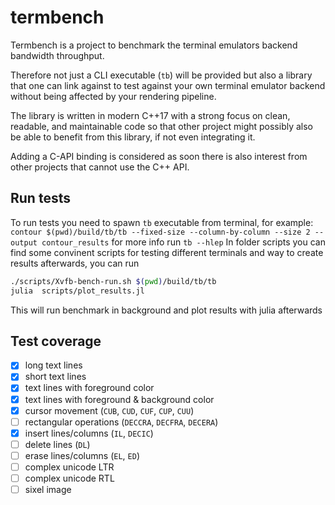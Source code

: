 # termbench

Termbench is a project to benchmark the terminal emulators backend bandwidth throughput.

Therefore not just a CLI executable (`tb`) will be provided but also a library
that one can link against to test against your own terminal emulator backend
without being affected by your rendering pipeline.

The library is written in modern C++17 with a strong focus on clean, readable,
and maintainable code so that other project might possibly also be able to
benefit from this library, if not even integrating it.

Adding a C-API binding is considered as soon there is also interest
from other projects that cannot use the C++ API.


## Run tests
To run tests you need to spawn `tb` executable from terminal, for example:
` contour $(pwd)/build/tb/tb --fixed-size --column-by-column --size 2 --output contour_results`
for more info run `tb --hlep`
In folder scripts you can find some convinent scripts for testing different terminals and way to create results afterwards,
you can run

``` sh
./scripts/Xvfb-bench-run.sh $(pwd)/build/tb/tb
julia  scripts/plot_results.jl
```

This will run benchmark in background and plot results with julia afterwards

## Test coverage

- [x] long text lines
- [x] short text lines
- [x] text lines with foreground color
- [x] text lines with foreground & background color
- [x] cursor movement (`CUB`, `CUD`, `CUF`, `CUP`, `CUU`)
- [ ] rectangular operations (`DECCRA`, `DECFRA`, `DECERA`)
- [x] insert lines/columns (`IL`, `DECIC`)
- [ ] delete lines (`DL`)
- [ ] erase lines/columns (`EL`, `ED`)
- [ ] complex unicode LTR
- [ ] complex unicode RTL
- [ ] sixel image
